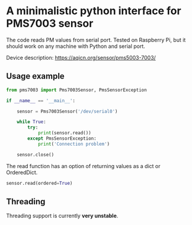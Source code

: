 # A minimalistic python interface for PMS7003 sensor

The code reads PM values from serial port. Tested on Raspberry Pi, but it should work on any machine with Python and serial port.

Device description: <https://aqicn.org/sensor/pms5003-7003/>

## Usage example

```python
from pms7003 import Pms7003Sensor, PmsSensorException

if __name__ == '__main__':

    sensor = Pms7003Sensor('/dev/serial0')

    while True:
        try:
            print(sensor.read())
        except PmsSensorException:
            print('Connection problem')

    sensor.close()
```

The read function has an option of returning values as a dict or OrderedDict.

```python
sensor.read(ordered=True)
```

## Threading

Threading support is currently __very unstable__.
